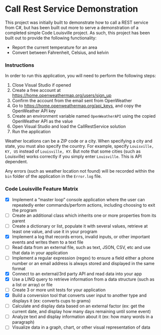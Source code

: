 # Call Rest Service Demonstration

This project was initially built to demonstrate how to call a REST service from C#, but has been built out more to serve a demonstration of a completed simple Code Louisville project.  As such, this project has been built out to provide the following functionality:

* Report the current temperature for an area
* Convert between Fahrenheit, Celsius, and kelvin

### Instructions

In order to run this application, you will need to perform the following steps:

1. Close Visual Studio if opened
2. Create a free account at https://home.openweathermap.org/users/sign_up
3. Confirm the account from the email sent from OpenWeather
4. Go to https://home.openweathermap.org/api_keys, and copy the OpenWeather API key
5. Create an environment variable named `OpenWeatherAPI` using the copied OpenWeather API as the value
6. Open Visual Studio and load the CallRestService solution
7. Run the application

Weather locations can be a ZIP code or a city.  When specifying a city and state, you must also specify the country.  For example, specify `Louisville, KY, US` instead of `Louisville, KY`.  But note that some cities (such as Louisville) works correctly if you simply enter `Louisville`.  This is API dependent.

Any errors (such as weather location not found) will be recorded within the `bin` folder of the application in the `Error.log` file.

### Code Louisville Feature Matrix

- [x] Implement a “master loop” console application where the user can repeatedly enter commands/perform actions, including choosing to exit the program
- [ ] Create an additional class which inherits one or more properties from its parent
- [ ] Create a dictionary or list, populate it with several values, retrieve at least one value, and use it in your program
- [x] Implement a log that records errors, invalid inputs, or other important events and writes them to a text file
- [ ] Read data from an external file, such as text, JSON, CSV, etc and use that data in your application
- [ ] Implement a regular expression (regex) to ensure a field either a phone number or an email address is always stored and displayed in the same format
- [x] Connect to an external/3rd party API and read data into your app
- [x] Use a LINQ query to retrieve information from a data structure (such as a list or array) or file
- [ ] Create 3 or more unit tests for your application
- [x] Build a conversion tool that converts user input to another type and displays it (ex: converts cups to grams)
- [ ] Calculate and display data based on an external factor (ex: get the current date, and display how many days remaining until some event)
- [ ] Analyze text and display information about it (ex: how many words in a paragraph)
- [ ] Visualize data in a graph, chart, or other visual representation of data
